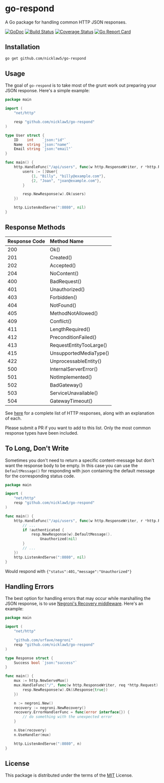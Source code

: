 # go-respond

A Go package for handling common HTTP JSON responses.

[![GoDoc](https://godoc.org/github.com/nicklaw5/go-respond?status.svg)](https://godoc.org/github.com/nicklaw5/go-respond)
[![Build Status](https://travis-ci.org/nicklaw5/go-respond.svg?branch=master)](https://travis-ci.org/nicklaw5/go-respond)
[![Coverage Status](https://coveralls.io/repos/github/nicklaw5/go-respond/badge.svg)](https://coveralls.io/github/nicklaw5/go-respond)
[![Go Report Card](https://goreportcard.com/badge/github.com/nicklaw5/go-respond)](https://goreportcard.com/report/github.com/nicklaw5/go-respond)

## Installation

```bash
go get github.com/nicklaw5/go-respond
```

## Usage

The goal of `go-respond` is to take most of the grunt work out preparing your JSON response. Here's a simple example:

```go
package main

import (
    "net/http"

    resp "github.com/nicklaw5/go-respond"
)

type User struct {
    ID    int    `json:"id"`
    Name  string `json:"name"`
    Email string `json:"email"`
}

func main() {
    http.HandleFunc("/api/users", func(w http.ResponseWriter, r *http.Request) {
        users := []User{
            {1, "Billy", "billy@example.com"},
            {2, "Joan", "joan@example.com"},
        }

        resp.NewResponse(w).Ok(users)
    })

    http.ListenAndServe(":8080", nil)
}
```

## Response Methods

| Response Code | Method Name |
| :---------- | :------------ |
| 200 | Ok() |
| 201 | Created() |
| 202 | Accepted() |
| 204 | NoContent() |
| 400 | BadRequest() |
| 401 | Unauthorized() |
| 403 | Forbidden() |
| 404 | NotFound() |
| 405 | MethodNotAllowed() |
| 409 | Conflict() |
| 411 | LengthRequired() |
| 412 | PreconditionFailed() |
| 413 | RequestEntityTooLarge() |
| 415 | UnsupportedMediaType() |
| 422 | UnprocessableEntity() |
| 500 | InternalServerError() |
| 501 | NotImplemented() |
| 502 | BadGateway() |
| 503 | ServiceUnavailable() |
| 504 | GatewayTimeout() |

See [here](https://httpstatuses.com/) for a complete list of HTTP responses, along with an explanation of each.

Please submit a PR if you want to add to this list. Only the most common response types have been included.

## To Long, Don't Write

Sometimes you don't need to return a specific content-message but don't want the response body to be empty.
In this case you can use the `DefaultMessage()` for responding with json containing the default message for the corresponding status code.

```go
package main

import (
    "net/http"
    resp "github.com/nicklaw5/go-respond"
)

func main() {
    http.HandleFunc("/api/users", func(w http.ResponseWriter, r *http.Request) {
        // ...
        if !authenticated {
            resp.NewResponse(w).DefaultMessage().
                Unauthorized(nil)
        }
        // ...
    })
    http.ListenAndServe(":8080", nil)
}
```

Would respond with `{"status":401,"message":"Unauthorized"}`

## Handling Errors

The best option for handling errors that may occur while marshalling the JSON response, is to use [Negroni's Recovery middleware](https://github.com/urfave/negroni#recovery). Here's an example:

```go
package main

import (
    "net/http"

    "github.com/urfave/negroni"
    resp "github.com/nicklaw5/go-respond"
)

type Response struct {
    Success bool `json:"success"`
}

func main() {
    mux := http.NewServeMux()
    mux.HandleFunc("/", func(w http.ResponseWriter, req *http.Request) {
        resp.NewResponse(w).Ok(&Response{true})
    })

    n := negroni.New()
    recovery := negroni.NewRecovery()
    recovery.ErrorHandlerFunc = func(error interface{}) {
        // do something with the unexpected error
    }

    n.Use(recovery)
    n.UseHandler(mux)

    http.ListenAndServe(":8080", n)
}
```

## License

This package is distributed under the terms of the [MIT](LICENSE) License.
